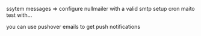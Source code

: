 ssytem messages => configure nullmailer with a valid smtp
setup cron maito
test with...


you can use pushover emails to get push notifications